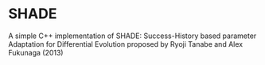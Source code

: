 # SHADE
A simple C++ implementation of SHADE: Success-History based parameter Adaptation for Differential Evolution proposed by Ryoji Tanabe and Alex Fukunaga (2013)
